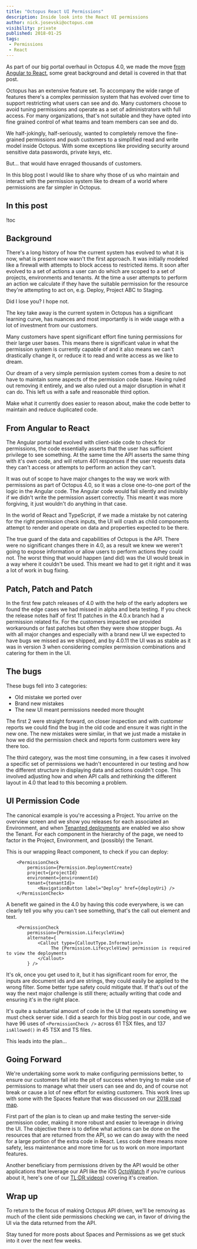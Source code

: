 ```yaml
---
title: "Octopus React UI Permissions"
description: Inside look into the React UI permissions
author: nick.josevski@octopus.com
visibility: private
published: 2018-01-25
tags:
 - Permissions
 - React
---
```


As part of our big portal overhaul in Octopus 4.0, we made the move [from Angular to React](https://octopus.com/blog/octopus-v4-angular-to-react), some great background and detail is covered in that that post. 

Octopus has an extensive feature set. To accompany the wide range of features there's a complex permission system that has evolved over time to support restricting what users can see and do. Many customers choose to avoid tuning permissions and operate as a set of administrators with full access. For many organizations, that's not suitable and they have opted into fine grained control of what teams and team members can see and do.

We half-jokingly, half-seriously, wanted to completely remove the fine-grained permissions and push customers to a simplified read and write model inside Octopus. With some exceptions like  providing security around sensitive data passwords, private keys, etc. 

But... that would have enraged thousands of customers.

In this blog post I would like to share why those of us who maintain and interact with the permission system like to dream of a world where permissions are far simpler in Octopus.


## In this post

!toc


## Background

There's a long history of how the current system has evolved to what it is now, what is present now wasn't the first approach. It was initially modeled like a firewall with attempts to block access to restricted items. It soon after evolved to a set of actions a user can do which are scoped to a set of projects, environments and tenants. At the time a user attempts to perform an action we calculate if they have the suitable permission for the resource they're attempting to act on, e.g. Deploy, Project ABC to Staging.

Did I lose you? I hope not. 

The key take away is the current system in Octopus has a significant learning curve, has nuances and most importantly is in wide usage with a lot of investment from our customers.

Many customers have spent significant effort fine tuning permissions for their large user bases. This means there is significant value in what the permission system is currently capable of and it also means we can't drastically change it, or reduce it to read and write access as we like to dream.

Our dream of a very simple permission system comes from a desire to not have to maintain some aspects of the permission code base. Having ruled out removing it entirely, and we also ruled out a major disruption in what it can do. This left us with a safe and reasonable third option.

Make what it currently does easier to reason about, make the code better to maintain and reduce duplicated code.


## From Angular to React

The Angular portal had evolved with client-side code to check for permissions, the code essentially asserts that the user has sufficient privilege to see something. At the same time the API asserts the same thing with it's own code, and will return 401 responses if the user requests data they can't access or attempts to perform an action they can't.

It was out of scope to have major changes to the way we work with permissions as part of Octopus 4.0, so it was a close one-to-one port of the logic in the Angular code. The Angular code would fail silently and invisibly if we didn't write the permission assert correctly. This meant it was more forgiving, it just wouldn't do anything in that case.

In the world of React and TypeScript, if we made a mistake by not catering for the right permission check inputs, the UI will crash as child components attempt to render and operate on data and properties expected to be there.

The true guard of the data and capabilities of Octopus is the API. There were no significant changes there in 4.0, as a result we knew we weren't going to expose information or allow users to perform actions they could not. The worst thing that would happen (and did) was the UI would break in a way where it couldn't be used. This meant we had to get it right and it was a lot of work in bug fixing.

## Patch, Patch and Patch

In the first few patch releases of 4.0 with the help of the early adopters we found the edge cases we had missed in alpha and beta testing. If you check the release notes half of first 11 patches in the 4.0.x branch had a permission related fix. For the customers impacted we provided workarounds or fast patches but often they were show stopper bugs. As with all major changes and especially with a brand new UI we expected to have bugs we missed as we shipped, and by 4.0.11 the UI was as stable as it was in version 3 when considering complex permission combinations and catering for them in the UI.

## The bugs

These bugs fell into 3 categories:

 - Old mistake we ported over
 - Brand new mistakes
 - The new UI meant permissions needed more thought
 
The first 2 were straight forward, on closer inspection and with customer reports we could find the bug in the old code and ensure it was right in the new one. The new mistakes were similar, in that we just made a mistake in how we did the permission check and reports form customers were key there too.

The third category, was the most time consuming, in a few cases it involved a specific set of permissions we hadn't encountered in our testing and how the different structure in displaying data and actions couldn't cope. This involved adjusting how and when API calls and rethinking the different layout in 4.0 that lead to this becoming a problem.

## UI Permission Code

The canonical example is you're accessing a Project. You arrive on the overview screen and we show you releases for each associated an Environment, and when [Tenanted deployments](https://octopus.com/docs/deployment-patterns/multi-tenant-deployments) are enabled we also show the Tenant. For each component in the hierarchy of the page, we need to factor in the Project, Environment, and (possibly) the Tenant.

This is our wrapping React component, to check if you can deploy:

```
	<PermissionCheck
		permission={Permission.DeploymentCreate}
		project={projectId}
		environment={environmentId}
		tenant={tenantId}>
			<NavigationButton label="Deploy" href={deployUri} />
	</PermissionCheck>
```

A benefit we gained in the 4.0 by having this code everywhere, is we can clearly tell you why you can't see something, that's the call out element and text.

```
    <PermissionCheck 
		permission={Permission.LifecycleView} 
		alternate={
			<Callout type={CalloutType.Information}>
				 The {Permission.LifecycleView} permission is required to view the deployments
			</Callout>
		} />
```



It's ok, once you get used to it, but it has significant room for error, the inputs are document ids and are strings, they could easily be applied to the wrong filter. Some better type safety could mitigate that. If that's out of the way the next major challenge is still there; actually writing that code and ensuring it's in the right place.

It's quite a substantial amount of code in the UI that repeats something we must check server side. I did a search for this blog post in our code, and we have 96 uses of `<PermissionCheck />` across 61 TSX files, and 137 `isAllowed()` in 45 TSX and TS files.

This leads into the plan...

## Going Forward

We're undertaking some work to make configuring permissions better, to ensure our customers fall into the pit of success when trying to make use of permissions to manage what their users can see and do, and of course not break or cause a lot of new effort for existing customers. This work lines up with some with the Spaces feature that was discussed on our [2018 road map](https://octopus.com/blog/roadmap-2018). 

First part of the plan is to clean up and make testing the server-side permission coder, making it more robust and easier to leverage in driving the UI. The objective there is to define what actions can be done on the resources that are returned from the API, so we can do away with the need for a large portion of the extra code in React. Less code there means more safety, less maintenance and more time for us to work on more important features.

Another beneficiary from permissions driven by the API would be other applications that leverage our API like the iOS [OctoWatch](https://itunes.apple.com/us/app/octowatch/id1232940032?mt=8) if you're curious about it, here's one of our [TL;DR videos](https://www.youtube.com/watch?v=mxKBxHNDLzc)) covering it's creation.


## Wrap up

To return to the focus of making Octopus API driven, we'll be removing as much of the client side permissions checking we can, in favor of driving the UI via the data returned from the API.

Stay tuned for more posts about Spaces and Permissions as we get stuck into it over the next few weeks.

